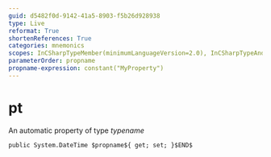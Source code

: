 ```yaml
---
guid: d5482f0d-9142-41a5-8903-f5b26d928938
type: Live
reformat: True
shortenReferences: True
categories: mnemonics
scopes: InCSharpTypeMember(minimumLanguageVersion=2.0), InCSharpTypeAndNamespace(minimumLanguageVersion=2.0)
parameterOrder: propname
propname-expression: constant("MyProperty")
---
```


# pt

An automatic property of type $typename$

```
public System.DateTime $propname${ get; set; }$END$
```
